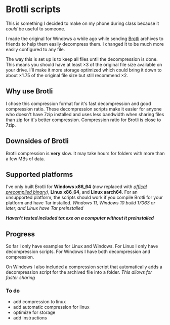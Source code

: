 # Brotli scripts

This is something I decided to make on my phone during class because it *could* be useful to someone.

I made the original for Windows a while ago while sending [Brotli](https://github.com/google/brotli) archives to friends to help them easily decompress them. I changed it to be much more easily configured to any file.

The way this is set up is to keep all files until the decompression is done. This means you should have at least ×3 of the original file size available on your drive. I'll make it more storage optimized which could bring it down to about ×1.75 of the original file size but still recommend ×2.

## Why use Brotli

I chose this compression format for it's fast decompression and good compression ratio. These decompression scripts make it easier for anyone who doesn't have 7zip installed and uses less bandwidth when sharing files than zip for it's better compression. Compression ratio for Brotli is close to 7zip.

## Downsides of Brotli

Brotli compression is **very** slow. It may take hours for folders with more than a few MBs of data.

## Supported platforms

I've only built Brotli for **Windows x86_64** (now replaced with *[offical precompiled binary](https://github.com/google/brotli/releases/tag/v1.1.0))*, **Linux x86_64**, and **Linux aarch64**. For an unsupported platform, the scripts should work if you compile Brotli for your platform and have Tar installed. *Windows 11, Windows 10 build 17063 or later, and Linux have Tar preinstalled*

***Haven't tested included tar.exe on a computer without it preinstalled***

## Progress

So far I only have examples for Linux and Windows. For Linux I only have decompression scripts. For Windows I have both decompression and compression.

On Windows I also included a compression script that automatically adds a decompression script for the archived file into a folder. *This allows for faster sharing*

### To do

- add compression to linux
- add automatic compression for linux
- optimize for storage
- add instructions

